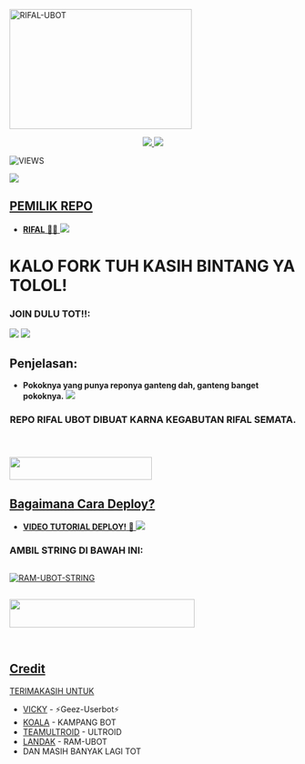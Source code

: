 <a href="https://www.instagram.com/alfjrinfl_?r=nametag"><img src="https://images.cooltext.com/5537105.png" width="320" height="211" alt="  RIFAL-UBOT" /></a>

<p align="center">
  <a href="https://github.com/RifalInHere/RIFAL-UBOT/fork">
    <img src="https://img.shields.io/github/forks/RifalInHere/RIFAL-UBOT?label=Fork&style=social">
    
  </a>
  <a href="https://github.com/RifalInHere/RIFAL-UBOT">
    <img src="https://img.shields.io/github/stars/RifalInHere/RIFAL-UBOT?style=social">
  </a>
</p>  

![VIEWS](https://komarev.com/ghpvc/?username=ramadhani892)

<a href="https://t.me/MuseumRifal"><img src="https://img.shields.io/badge/KODE%20PENILAIAN-A+-blue.svg?style=for-the-badge&logo=Factor.">

## PEMILIK REPO
* **RIFAL** 🏃🏻
[<img src="https://media.giphy.com/media/o97Wl6qaoJytXcppUj/giphy.gif">](https://t.me/DihSokapMas)

  
  
  
  
# KALO FORK TUH KASIH BINTANG YA TOLOL!


### JOIN DULU TOT!!:

<a href="https://t.me/RifalBersabda"><img src="https://img.shields.io/badge/Channel%20RIFAL%20UBOT-red.svg?style=for-the-badge&logo=Telegram"></a>
<a href="https://t.me/MuseumRifal"><img src="https://img.shields.io/badge/Join-MUSEUM%20RIFAL-purple.svg?style=for-the-badge&logo=Telegram"></a>

## Penjelasan:
* **Pokoknya yang punya reponya ganteng dah, ganteng banget pokoknya.** 
[<img src="https://telegra.ph/file/be5a4a2cb6aac37ca7945.jpg">](https://t.me/ootspambott)


<h3 align="center">REPO RIFAL UBOT DIBUAT KARNA KEGABUTAN RIFAL SEMATA.</h3>
<p align="center">&nbsp;</p>

### <a href="https://t.me/MuseumRifal"><img src="https://img.shields.io/badge/MUSEUM%20CANG%20RIFAL%20UBOT-blue?style=flat&logo=Telegram" width="250" height="40.100" />


## Bagaimana Cara Deploy?


* **VIDEO TUTORIAL DEPLOY!** 🔧
[<img src="https://media.giphy.com/media/XD4BoRtenzE1eTIHzZ/giphy.gif">](https://t.me/UserbotChannel/36)

### AMBIL STRING DI BAWAH INI:

##
[![RAM-UBOT-STRING](https://replit.com/badge/github/@ramadhani892/RAM-UBOT)](https://replit.com/@ramadhani892/RAM-UBOT-STRING)
##
<a href="https://heroku.com/deploy?template=https://github.com/RifalInHere/RIFAL-UBOT.git"><img src="https://img.shields.io/badge/DEPLOY%20RAM%20UBOT%20DI%20HEROKU-red?style=flat&logo=Heroku" width="325" height="50.100" />

<br>
</p>

## Credit
TERIMAKASIH UNTUK

*   [VICKY](https://t.me/vckyouubitch) - ⚡Geez-Userbot⚡
*   [KOALA](https://t.me/manusiarakitann) - KAMPANG BOT
*   [TEAMULTROID](https://github.com/TeamUltroid) - ULTROID
*   [LANDAK](https://t.me/maafgausahsokap) - RAM-UBOT
*    DAN MASIH BANYAK LAGI TOT

